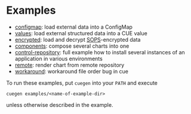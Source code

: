 # Examples

* [configmap](configmap): load external data into a ConfigMap
* [values](values): load external structured data into a CUE value
* [encrypted](encrypted): load and decrypt [SOPS][SOPS]-encrypted data
* [components](components): compose several charts into one
* [control-repository](control-repository): full example how to install several
  instances of an application in various environments
* [remote](remote): render chart from remote repository
* [workaround](workaround): workaround file order bug in cue

To run these examples, put `cuegen` into your `PATH` and execute

    cuegen examples/<name-of-example-dir>

unless otherwise described in the example.

[SOPS]:   https://github.com/mozilla/sops